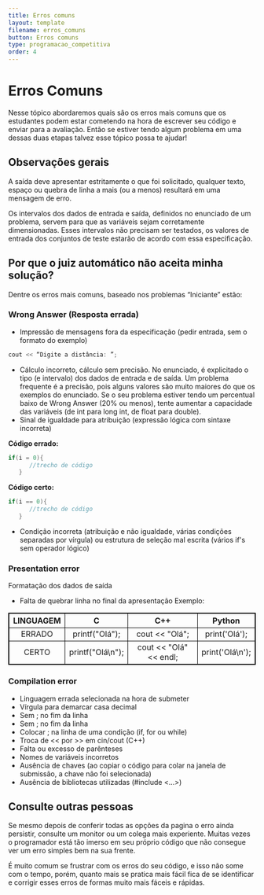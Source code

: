 ```yaml
---
title: Erros comuns
layout: template
filename: erros_comuns
button: Erros comuns
type: programacao_competitiva
order: 4
---
```

# Erros Comuns

Nesse tópico abordaremos quais são os erros mais comuns que os estudantes podem estar cometendo na hora de escrever seu código e enviar para a avaliação. Então se estiver tendo algum problema em uma dessas duas etapas talvez esse tópico possa te ajudar!

## Observações gerais
A saída deve apresentar estritamente o que foi solicitado, qualquer texto, espaço ou quebra de linha a mais (ou a menos) resultará em uma mensagem de erro.

Os intervalos dos dados de entrada e saída, definidos no enunciado de um problema, servem para que as variáveis sejam corretamente dimensionadas. Esses intervalos não precisam ser testados, os valores de entrada dos conjuntos de teste estarão de acordo com essa especificação.

## Por que o juiz automático não aceita minha solução?
Dentre os erros mais comuns, baseado nos problemas “Iniciante” estão:

### Wrong Answer (Resposta errada)
- Impressão de mensagens fora da especificação (pedir entrada, sem o formato do exemplo)

```c++
cout << “Digite a distância: ”;
```

- Cálculo incorreto, cálculo sem precisão. No enunciado, é explicitado o tipo (e intervalo) dos dados de entrada e de saída. Um problema frequente é a precisão, pois alguns valores são muito maiores do que os exemplos do enunciado. Se o seu problema estiver tendo um percentual baixo de Wrong Answer (20% ou menos), tente aumentar a capacidade das variáveis (de int para long int, de float para double).
- Sinal de igualdade para atribuição (expressão lógica com sintaxe incorreta)

**Código errado:**
```c++
if(i = 0){
      //trecho de código
   }
```

**Código certo:**
```c++
if(i == 0){
      //trecho de código
   }
```

- Condição incorreta (atribuição e não igualdade, várias condições separadas por vírgula) ou estrutura de seleção mal escrita (vários if's sem operador lógico)


### Presentation error
Formatação dos dados de saída

- Falta de quebrar linha no final da apresentação
Exemplo:

<table style="text-align:center;">
  <tr>
    <th>LINGUAGEM</th>
    <th>C</th>
    <th>C++</th>
    <th>Python</th>
  </tr>
  <tr>
    <td>ERRADO</td>
    <td>printf("Olá");</td>
    <td>cout << "Olá";</td>
    <td>print('Olá');</td>
  </tr>
  <tr>
    <td>CERTO</td>
    <td>printf("Olá\n");</td>
    <td>cout << "Olá" << endl;</td>
    <td>print('Olá\n');</td>
  </tr>
</table>


### Compilation error
- Linguagem errada selecionada na hora de submeter
- Vírgula para demarcar casa decimal
- Sem ; no fim da linha
- Sem ; no fim da linha
- Colocar ; na linha de uma condição (if, for ou while)
- Troca de << por >> em cin/cout (C++)
- Falta ou excesso de parênteses
- Nomes de variáveis incorretos
- Ausência de chaves (ao copiar o código para colar na janela de submissão, a chave não foi selecionada)
- Ausência de bibliotecas utilizadas (#include <...>)


## Consulte outras pessoas
Se mesmo depois de conferir todas as opções da pagina o erro ainda persistir, consulte um monitor ou um colega mais experiente. Muitas vezes o programador está tão imerso em seu próprio código que não consegue ver um erro simples bem na sua frente.

É muito comum se frustrar com os erros do seu código, e isso não some com o tempo, porém, quanto mais se pratica mais fácil fica de se identificar e corrigir esses erros de formas muito mais fáceis e rápidas.

<style>
   table, th, td {
      border:1px solid black;
   }
</style>